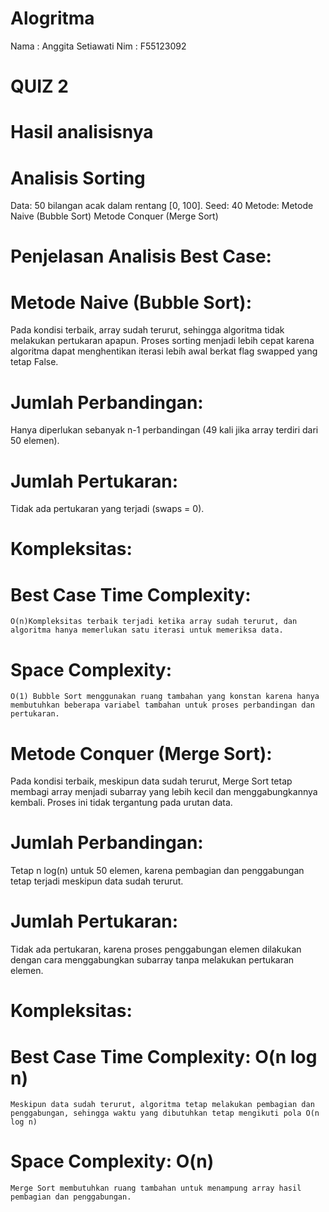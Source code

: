 # Alogritma
Nama : Anggita Setiawati
Nim : F55123092

# QUIZ 2
<!-- Anggita Stiawati_F55123092 -->

# Hasil analisisnya
# Analisis Sorting
Data:
50 bilangan acak dalam rentang [0, 100].
Seed: 40
Metode:
Metode Naive (Bubble Sort)
Metode Conquer (Merge Sort)

# Penjelasan Analisis Best Case:
# Metode Naive (Bubble Sort):
Pada kondisi terbaik, array sudah terurut, sehingga algoritma tidak melakukan pertukaran apapun. Proses sorting menjadi lebih cepat karena algoritma dapat menghentikan iterasi lebih awal berkat flag swapped yang tetap False.
# Jumlah Perbandingan: 
Hanya diperlukan sebanyak n-1 perbandingan (49 kali jika array terdiri dari 50 elemen).
# Jumlah Pertukaran: 
Tidak ada pertukaran yang terjadi (swaps = 0).
# Kompleksitas:
  # Best Case Time Complexity:
    O(n)Kompleksitas terbaik terjadi ketika array sudah terurut, dan algoritma hanya memerlukan satu iterasi untuk memeriksa data.
  # Space Complexity:
    O(1) Bubble Sort menggunakan ruang tambahan yang konstan karena hanya membutuhkan beberapa variabel tambahan untuk proses perbandingan dan pertukaran.

# Metode Conquer (Merge Sort):
Pada kondisi terbaik, meskipun data sudah terurut, Merge Sort tetap membagi array menjadi subarray yang lebih kecil dan menggabungkannya kembali. Proses ini tidak tergantung pada urutan data.
# Jumlah Perbandingan:
Tetap n log(n) untuk 50 elemen, karena pembagian dan penggabungan tetap terjadi meskipun data sudah terurut.
# Jumlah Pertukaran:
Tidak ada pertukaran, karena proses penggabungan elemen dilakukan dengan cara menggabungkan subarray tanpa melakukan pertukaran elemen.
# Kompleksitas:
  # Best Case Time Complexity: O(n log n)
    Meskipun data sudah terurut, algoritma tetap melakukan pembagian dan penggabungan, sehingga waktu yang dibutuhkan tetap mengikuti pola O(n log n)
  # Space Complexity: O(n)
    Merge Sort membutuhkan ruang tambahan untuk menampung array hasil pembagian dan penggabungan.

